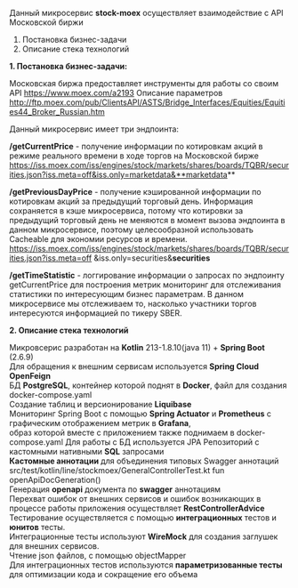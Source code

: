 Данный микросервис **stock-moex** осуществляет взаимодействие с API Московской биржи

1. Постановка бизнес-задачи
2. Описание стека технологий

**1. Постановка бизнес-задачи:**

Московская биржа предоставляет инструменты для работы со своим API https://www.moex.com/a2193
Описание параметров http://ftp.moex.com/pub/ClientsAPI/ASTS/Bridge_Interfaces/Equities/Equities44_Broker_Russian.htm

Данный микросервис имеет три эндпоинта:

**/getCurrentPrice** - получение информации по котировкам акций в режиме реального времени в ходе торгов на Московской бирже
https://iss.moex.com/iss/engines/stock/markets/shares/boards/TQBR/securities.json?iss.meta=off&iss.only=marketdata&**marketdata**

**/getPreviousDayPrice** - получение кэшированной информации по котировкам акций за предыдущий торговый день. 
Информация сохраняется в кэше микросервиса, потому что котировки за предыдущий торговый день не меняются в момент вызова эндпоинта
в данном микросервисе, поэтому целесообразной использовать Cacheable для экономии ресурсов и времени.
https://iss.moex.com/iss/engines/stock/markets/shares/boards/TQBR/securities.json?iss.meta=off &iss.only=securities&**securities**

**/getTimeStatistic** - логгирование информации о запросах по эндпоинту getCurrentPrice для построения метрик мониторинг 
для отслеживания статистики по интересующим бизнес параметрам. В данном микросервисе мы отслеживаем то, 
насколько участники торгов интересуются информацией по тикеру SBER.


**2. Описание стека технологий**

Микровсерис разработан на **Kotlin** 213-1.8.10(java 11) + **Spring Boot** (2.6.9)<br>
Для обращения к внешним сервисам используется **Spring Cloud OpenFeign**<br>
БД **PostgreSQL**, контейнер которой поднят в **Docker**, файл для создания docker-compose.yaml<br>
Создание таблиц и версионирование **Liquibase**<br>
Мониторинг Spring Boot c помощью **Spring Actuator** и **Prometheus** с графическим отображением метрик в **Grafana**,<br>
образ которой вместе с приложением также поднимаем в docker-compose.yaml
Для работы с БД используется JPA Репозиторий с кастомными нативными **SQL** запросами<br>
**Кастомные аннотации** для объединения типовых Swagger аннотаций src/test/kotlin/line/stockmoex/GeneralControllerTest.kt fun openApiDocGeneration() <br>
Генерация **openapi** документа по **swagger** аннотациям<br>
Перехват ошибок от внешних сервисов и ошибок возникающих в процессе работы приложения осуществляет **RestControllerAdvice**
<br>
Тестирование осуществляется с помощью **интеграционных** тестов и **юнитов** тесты.<br>
Интеграционные тесты используют **WireMock** для создания заглушек для внешних сервисов.<br>
Чтение json файлов, с помощью objectMapper<br>
Для интеграционных тестов используются **параметризованные тесты** для оптимизации кода и сокращение его объема<br>